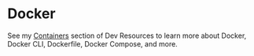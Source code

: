 # Docker

See my [Containers][] section of Dev Resources to learn more about Docker, Docker CLI, Dockerfile, Docker Compose, and more.

[Containers]: https://michaelcurrin.github.io/dev-resources/resources/containers/
